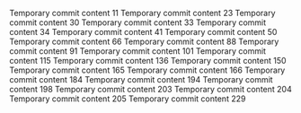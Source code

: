 Temporary commit content 11
Temporary commit content 23
Temporary commit content 30
Temporary commit content 33
Temporary commit content 34
Temporary commit content 41
Temporary commit content 50
Temporary commit content 66
Temporary commit content 88
Temporary commit content 91
Temporary commit content 101
Temporary commit content 115
Temporary commit content 136
Temporary commit content 150
Temporary commit content 165
Temporary commit content 166
Temporary commit content 184
Temporary commit content 194
Temporary commit content 198
Temporary commit content 203
Temporary commit content 204
Temporary commit content 205
Temporary commit content 229
